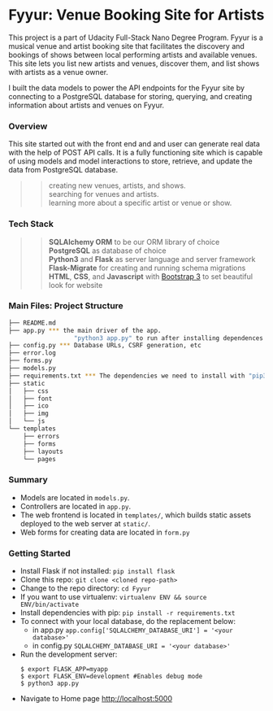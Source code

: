 # Fyyur: Venue Booking Site for Artists

This project is a part of Udacity Full-Stack Nano Degree Program. Fyyur is a musical venue and artist booking site that facilitates the discovery and bookings of shows between local performing artists and available venues. This site lets you list new artists and venues, discover them, and list shows with artists as a venue owner.

I built the data models to power the API endpoints for the Fyyur site by connecting to a PostgreSQL database for storing, querying, and creating information about artists and venues on Fyyur.

### Overview

This site started out with the front end and and user can generate real data with the help of POST API calls. It is a fully functioning site which is capable of using models and model interactions to store, retrieve, and update the data from PostgreSQL database.

>> creating new venues, artists, and shows.<br />
>> searching for venues and artists.<br />
>> learning more about a specific artist or venue or show.

### Tech Stack

>> **SQLAlchemy ORM** to be our ORM library of choice<br />
>> **PostgreSQL** as database of choice<br />
>> **Python3** and **Flask** as server language and server framework<br />
>> **Flask-Migrate** for creating and running schema migrations<br />
>> **HTML**, **CSS**, and **Javascript** with [Bootstrap 3](https://getbootstrap.com/docs/3.4/customize/) to set beautiful look for website

### Main Files: Project Structure

  ```sh
  ├── README.md
  ├── app.py *** the main driver of the app.
                    "python3 app.py" to run after installing dependences
  ├── config.py *** Database URLs, CSRF generation, etc
  ├── error.log
  ├── forms.py
  ├── models.py  
  ├── requirements.txt *** The dependencies we need to install with "pip3 install -r requirements.txt"
  ├── static
  │   ├── css
  │   ├── font
  │   ├── ico
  │   ├── img
  │   └── js
  └── templates
      ├── errors
      ├── forms
      ├── layouts
      └── pages
  ```

### Summary

* Models are located in `models.py`.
* Controllers are located in `app.py`.
* The web frontend is located in `templates/`, which builds static assets deployed to the web server at `static/`.
* Web forms for creating data are located in `form.py`

### Getting Started

* Install Flask if not installed: ```pip install flask```
* Clone this repo: ```git clone <cloned repo-path>```
* Change to the repo directory: ```cd Fyyur```
* If you want to use virtualenv: ```virtualenv ENV && source ENV/bin/activate```
* Install dependencies with pip: ```pip install -r requirements.txt```
* To connect with your local database, do the replacement below:
  * in app.py ```app.config['SQLALCHEMY_DATABASE_URI'] = '<your database>'```
  * in config.py ```SQLALCHEMY_DATABASE_URI = '<your database>'```
* Run the development server:
  ```
  $ export FLASK_APP=myapp
  $ export FLASK_ENV=development #Enables debug mode
  $ python3 app.py
  ```
* Navigate to Home page [http://localhost:5000](http://localhost:5000)
